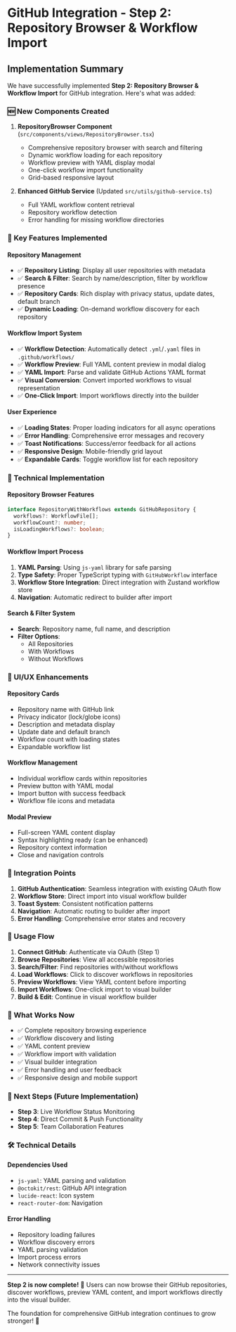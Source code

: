 # GitHub Integration - Step 2: Repository Browser & Workflow Import

## Implementation Summary

We have successfully implemented **Step 2: Repository Browser & Workflow Import** for GitHub integration. Here's what was added:

### 🆕 New Components Created

1. **RepositoryBrowser Component** (`src/components/views/RepositoryBrowser.tsx`)
   - Comprehensive repository browser with search and filtering
   - Dynamic workflow loading for each repository
   - Workflow preview with YAML display modal
   - One-click workflow import functionality
   - Grid-based responsive layout

2. **Enhanced GitHub Service** (Updated `src/utils/github-service.ts`)
   - Full YAML workflow content retrieval
   - Repository workflow detection
   - Error handling for missing workflow directories

### 🎯 Key Features Implemented

#### Repository Management
- ✅ **Repository Listing**: Display all user repositories with metadata
- ✅ **Search & Filter**: Search by name/description, filter by workflow presence
- ✅ **Repository Cards**: Rich display with privacy status, update dates, default branch
- ✅ **Dynamic Loading**: On-demand workflow discovery for each repository

#### Workflow Import System
- ✅ **Workflow Detection**: Automatically detect `.yml`/`.yaml` files in `.github/workflows/`
- ✅ **Workflow Preview**: Full YAML content preview in modal dialog
- ✅ **YAML Import**: Parse and validate GitHub Actions YAML format
- ✅ **Visual Conversion**: Convert imported workflows to visual representation
- ✅ **One-Click Import**: Import workflows directly into the builder

#### User Experience
- ✅ **Loading States**: Proper loading indicators for all async operations
- ✅ **Error Handling**: Comprehensive error messages and recovery
- ✅ **Toast Notifications**: Success/error feedback for all actions
- ✅ **Responsive Design**: Mobile-friendly grid layout
- ✅ **Expandable Cards**: Toggle workflow list for each repository

### 🔧 Technical Implementation

#### Repository Browser Features
```typescript
interface RepositoryWithWorkflows extends GitHubRepository {
  workflows?: WorkflowFile[];
  workflowCount?: number;
  isLoadingWorkflows?: boolean;
}
```

#### Workflow Import Process
1. **YAML Parsing**: Using `js-yaml` library for safe parsing
2. **Type Safety**: Proper TypeScript typing with `GitHubWorkflow` interface
3. **Workflow Store Integration**: Direct integration with Zustand workflow store
4. **Navigation**: Automatic redirect to builder after import

#### Search & Filter System
- **Search**: Repository name, full name, and description
- **Filter Options**:
  - All Repositories
  - With Workflows
  - Without Workflows

### 🎨 UI/UX Enhancements

#### Repository Cards
- Repository name with GitHub link
- Privacy indicator (lock/globe icons)
- Description and metadata display
- Update date and default branch
- Workflow count with loading states
- Expandable workflow list

#### Workflow Management
- Individual workflow cards within repositories
- Preview button with YAML modal
- Import button with success feedback
- Workflow file icons and metadata

#### Modal Preview
- Full-screen YAML content display
- Syntax highlighting ready (can be enhanced)
- Repository context information
- Close and navigation controls

### 🔄 Integration Points

1. **GitHub Authentication**: Seamless integration with existing OAuth flow
2. **Workflow Store**: Direct import into visual workflow builder
3. **Toast System**: Consistent notification patterns
4. **Navigation**: Automatic routing to builder after import
5. **Error Handling**: Comprehensive error states and recovery

### 📝 Usage Flow

1. **Connect GitHub**: Authenticate via OAuth (Step 1)
2. **Browse Repositories**: View all accessible repositories
3. **Search/Filter**: Find repositories with/without workflows
4. **Load Workflows**: Click to discover workflows in repositories
5. **Preview Workflows**: View YAML content before importing
6. **Import Workflows**: One-click import to visual builder
7. **Build & Edit**: Continue in visual workflow builder

### 🚀 What Works Now

- ✅ Complete repository browsing experience
- ✅ Workflow discovery and listing
- ✅ YAML content preview
- ✅ Workflow import with validation
- ✅ Visual builder integration
- ✅ Error handling and user feedback
- ✅ Responsive design and mobile support

### 🔮 Next Steps (Future Implementation)

- **Step 3**: Live Workflow Status Monitoring
- **Step 4**: Direct Commit & Push Functionality
- **Step 5**: Team Collaboration Features

### 🛠️ Technical Details

#### Dependencies Used
- `js-yaml`: YAML parsing and validation
- `@octokit/rest`: GitHub API integration
- `lucide-react`: Icon system
- `react-router-dom`: Navigation

#### Error Handling
- Repository loading failures
- Workflow discovery errors
- YAML parsing validation
- Import process errors
- Network connectivity issues

---

**Step 2 is now complete!** 🎉 Users can now browse their GitHub repositories, discover workflows, preview YAML content, and import workflows directly into the visual builder.

The foundation for comprehensive GitHub integration continues to grow stronger! 🚀
